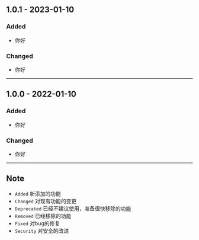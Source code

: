 ## 1.0.1 - 2023-01-10 
### Added

- 你好

### Changed

- 你好

---

## 1.0.0 - 2022-01-10 
### Added

- 你好

### Changed

- 你好

---

## Note

- `Added` 新添加的功能
- `Changed` 对现有功能的变更
- `Deprecated` 已经不建议使用，准备很快移除的功能
- `Removed` 已经移除的功能
- `Fixed` 对bug的修复
- `Security` 对安全的改进 
